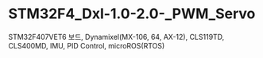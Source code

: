 # STM32F4_Dxl-1.0-2.0-_PWM_Servo
STM32F407VET6 보드, Dynamixel(MX-106, 64, AX-12), CLS119TD, CLS400MD, IMU, PID Control, microROS(RTOS) 
